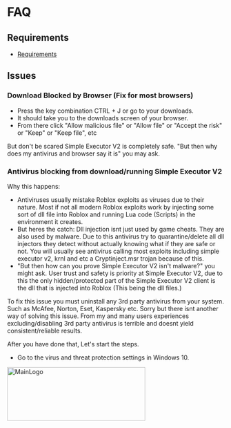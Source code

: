# FAQ

## Requirements
- [Requirements](https://github.com/Nicuse/Simple-Executor-V2/blob/main/requirements.md)
## Issues

### Download Blocked by Browser (Fix for most browsers)
- Press the key combination CTRL + J or go to your downloads.
- It should take you to the downloads screen of your browser.
- From there click "Allow malicious file" or "Allow file" or "Accept the risk" or "Keep" or "Keep file", etc

But don't be scared Simple Executor V2 is completely safe. "But then why does my antivirus and browser say it is" you may ask.

### Antivirus blocking from download/running Simple Executor V2

Why this happens:

- Antiviruses usually mistake Roblox exploits as viruses due to their nature. Most if not all modern Roblox exploits work by injecting some sort of dll file into Roblox and running Lua code (Scripts) in the environment it creates.
- But heres the catch: Dll injection isnt just used by game cheats. They are also used by malware. Due to this antivirus try to quarantine/delete all dll injectors they detect without actually knowing what if they are safe or not. You will usually see antivirus calling most exploits including simple executor v2, krnl and etc a Cryptinject.msr trojan because of this.
- "But then how can you prove Simple Executor V2 isn't malware?" you might ask. User trust and safety is priority at Simple Executor V2, due to this the only hidden/protected part of the Simple Executor V2 client is the dll that is injected into Roblox (This being the dll files.)

To fix this issue you must uninstall any 3rd party antivirus from your system. Such as McAfee, Norton, Eset, Kaspersky etc. Sorry but there isnt another way of solving this issue. From my and many users experiences excluding/disabling 3rd party antivirus is terrible and doesnt yield consistent/reliable results.

After you have done that, Let's start the steps.
- Go to the virus and threat protection settings in Windows 10.
<img src="https://camo.githubusercontent.com/d01922490cfc294e8cfbdfa3f66aaef03e4e6781c8bcd4c978583666f95d5642/68747470733a2f2f63646e2e646973636f72646170702e636f6d2f6174746163686d656e74732f3736313533353132343635353034363637392f3830373636383332343534333439363139322f696d616765342e706e67" alt="MainLogo" width="320" height="124">
